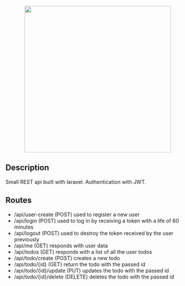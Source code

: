 <p align="center"><a href="https://laravel.com" target="_blank"><img src="https://raw.githubusercontent.com/laravel/art/master/logo-lockup/5%20SVG/2%20CMYK/1%20Full%20Color/laravel-logolockup-cmyk-red.svg" width="400"></a></p>

## Description
Small REST api built with laravel. Authentication with JWT.

## Routes

- /api/user-create (POST) used to register a new user
- /api/login (POST) used to log in by receiving a token with a life of 60 minutes
- /api/logout (POST) used to destroy the token received by the user previously
- /api/me (GET) responds with user data
- /api/todos (GET) responds with a list of all the user todos
- /api/todo/create (POST) creates a new todo
- /api/todo/{id} (GET) return the todo with the passed id
- /api/todo/{id}/update (PUT) updates the todo with the passed id
- /api/todo/{id}/delete (DELETE) deletes the todo with the passed id
 

